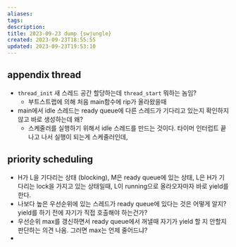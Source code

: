 ```yaml
---
aliases: 
tags: 
description:
title: 2023-09-23 dump {swjungle}
created: 2023-09-23T18:55:55
updated: 2023-09-23T19:53:10
---
```


## appendix thread

- `thread_init` 새 스레드 공간 할당하는데 `thread_start` 뭐하는 놈임?
	- 부트스트랩에 의해 처음 main함수에 rip가 올라왔을때
- main에서 idle 스레드는 ready queue에 다른 스레드가 기다리고 있는지 확인하지 않고 바로 생성하는데 왜?
	- 스케줄러를 실행하기 위해서 idle 스레드를 만드는 것이다. 타이머 인터럽트 끝나고 나서 실행이 되는게 스케줄러인데, 

## priority scheduling

- H가 L을 기다리는 상태 (blocking), M은 ready queue에 있는 상태, L은 H가 기다리는 lock을 가지고 있는 상태일때, L이 running으로 올라오자마자 바로 yield를 한다. 
- 나보다 높은 우선순위에 있는 스레드가 ready queue에 있다는 것은 어떻게 알지? yield를 하기 전에 자기가 직접 호출해야 하는건가?
- 우선순위 max를 갱신하면서 ready queue에서 꺼낼때 자기가 yield 할 지 안할지 판단하는 의견 나옴. 그러면 max는 언제 줄어드냐?
- 
